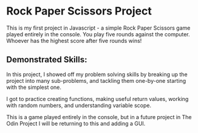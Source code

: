 # Rock Paper Scissors Project
This is my first project in Javascript - a simple Rock Paper Scissors game played entirely in the console. You play five rounds against the computer. Whoever has the highest score after five rounds wins!

## Demonstrated Skills:

In this project, I showed off my problem solving skills by breaking up the project into many sub-problems, and tackling them one-by-one starting with the simplest one. 

I got to practice creating functions, making useful return values, working with random numbers, and understanding variable scope.

This is a game played entirely in the console, but in a future project in The Odin Project I will be returning to this and adding a GUI.